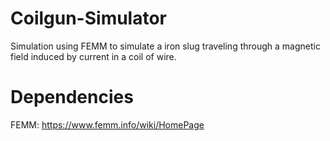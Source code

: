 # Coilgun-Simulator
Simulation using FEMM to simulate a iron slug traveling through a magnetic field induced by current in a coil of wire. 

# Dependencies
FEMM: https://www.femm.info/wiki/HomePage
